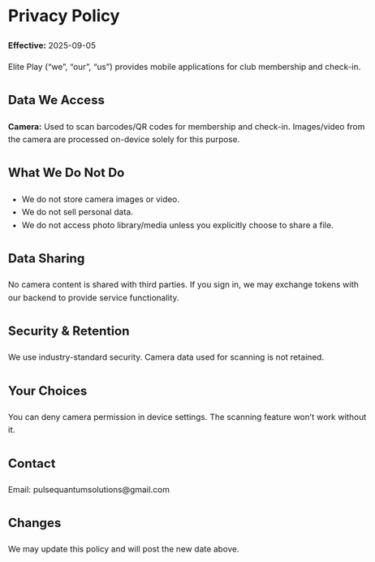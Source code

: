 <html lang="en"><meta charset="utf-8">
<title>Privacy Policy – Elite Play</title>
<body style="max-width:720px;margin:40px auto;font:16px/1.6 -apple-system,Segoe UI,Roboto,Arial">
<h1>Privacy Policy</h1>
<p><strong>Effective:</strong> 2025-09-05</p>

<p>Elite Play (“we”, “our”, “us”) provides mobile applications for club membership and check-in.</p>

<h2>Data We Access</h2>
<p><strong>Camera:</strong> Used to scan barcodes/QR codes for membership and check-in. Images/video from the camera are processed on-device solely for this purpose.</p>

<h2>What We Do Not Do</h2>
<ul>
  <li>We do not store camera images or video.</li>
  <li>We do not sell personal data.</li>
  <li>We do not access photo library/media unless you explicitly choose to share a file.</li>
</ul>

<h2>Data Sharing</h2>
<p>No camera content is shared with third parties. If you sign in, we may exchange tokens with our backend to provide service functionality.</p>

<h2>Security & Retention</h2>
<p>We use industry-standard security. Camera data used for scanning is not retained.</p>

<h2>Your Choices</h2>
<p>You can deny camera permission in device settings. The scanning feature won’t work without it.</p>

<h2>Contact</h2>
<p>Email: pulsequantumsolutions@gmail.com</p>

<h2>Changes</h2>
<p>We may update this policy and will post the new date above.</p>
</body></html>
